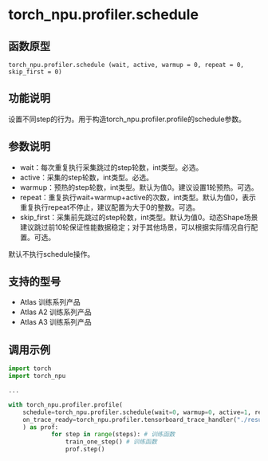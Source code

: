 # torch_npu.profiler.schedule

## 函数原型

```
torch_npu.profiler.schedule (wait, active, warmup = 0, repeat = 0, skip_first = 0)
```

## 功能说明

设置不同step的行为。用于构造torch_npu.profiler.profile的schedule参数。

## 参数说明

- wait：每次重复执行采集跳过的step轮数，int类型。必选。
- active：采集的step轮数，int类型。必选。
- warmup：预热的step轮数，int类型。默认为值0。建议设置1轮预热。可选。
- repeat：重复执行wait+warmup+active的次数，int类型。默认为值0，表示重复执行repeat不停止，建议配置为大于0的整数。可选。
- skip_first：采集前先跳过的step轮数，int类型。默认为值0。动态Shape场景建议跳过前10轮保证性能数据稳定；对于其他场景，可以根据实际情况自行配置。可选。

默认不执行schedule操作。

## 支持的型号

- <term>Atlas 训练系列产品</term>
- <term>Atlas A2 训练系列产品</term>
- <term>Atlas A3 训练系列产品</term>

## 调用示例

```python
import torch
import torch_npu

...

with torch_npu.profiler.profile(
    schedule=torch_npu.profiler.schedule(wait=0, warmup=0, active=1, repeat=1, skip_first=1),
    on_trace_ready=torch_npu.profiler.tensorboard_trace_handler("./result")
    ) as prof:
            for step in range(steps): # 训练函数
                train_one_step() # 训练函数
                prof.step()
```

